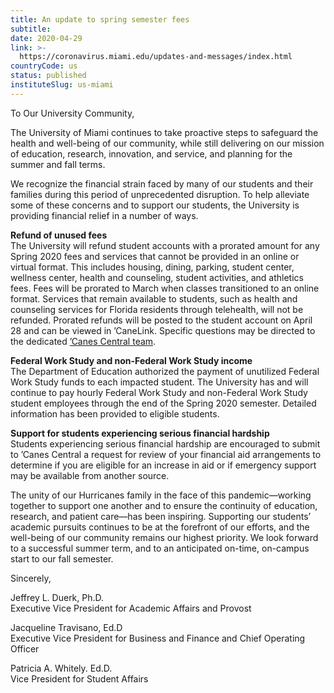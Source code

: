 ```yaml
---
title: An update to spring semester fees
subtitle: 
date: 2020-04-29
link: >-
  https://coronavirus.miami.edu/updates-and-messages/index.html
countryCode: us
status: published
instituteSlug: us-miami
---
```

To Our University Community,  
  
The University of Miami continues to take proactive steps to safeguard the health and well-being of our community, while still delivering on our mission of education, research, innovation, and service, and planning for the summer and fall terms.  
  
We recognize the financial strain faced by many of our students and their families during this period of unprecedented disruption. To help alleviate some of these concerns and to support our students, the University is providing financial relief in a number of ways.  
  
 **Refund of unused fees**  
The University will refund student accounts with a prorated amount for any Spring 2020 fees and services that cannot be provided in an online or virtual format. This includes housing, dining, parking, student center, wellness center, health and counseling, student activities, and athletics fees. Fees will be prorated to March when classes transitioned to an online format. Services that remain available to students, such as health and counseling services for Florida residents through telehealth, will not be refunded. Prorated refunds will be posted to the student account on April 28 and can be viewed in ’CaneLink. Specific questions may be directed to the dedicated [’Canes Central team](https://engagecanes.force.com/CC/s/ "’Canes Central team").  
  
 **Federal Work Study and non-Federal Work Study income**  
The Department of Education authorized the payment of unutilized Federal Work Study funds to each impacted student. The University has and will continue to pay hourly Federal Work Study and non-Federal Work Study student employees through the end of the Spring 2020 semester. Detailed information has been provided to eligible students.  
  
 **Support for students experiencing serious financial hardship**  
Students experiencing serious financial hardship are encouraged to submit to ’Canes Central a request for review of your financial aid arrangements to determine if you are eligible for an increase in aid or if emergency support may be available from another source.  
  
The unity of our Hurricanes family in the face of this pandemic—working together to support one another and to ensure the continuity of education, research, and patient care—has been inspiring. Supporting our students’ academic pursuits continues to be at the forefront of our efforts, and the well-being of our community remains our highest priority. We look forward to a successful summer term, and to an anticipated on-time, on-campus start to our fall semester.  
  
Sincerely,

Jeffrey L. Duerk, Ph.D.  
Executive Vice President for Academic Affairs and Provost

Jacqueline Travisano, Ed.D  
Executive Vice President for Business and Finance and Chief Operating Officer

Patricia A. Whitely. Ed.D.  
Vice President for Student Affairs

